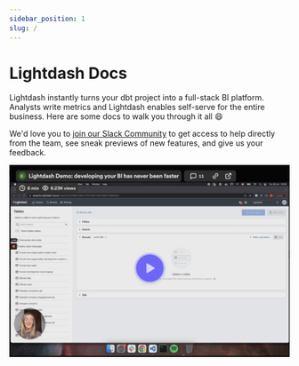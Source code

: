 ```yaml
---
sidebar_position: 1
slug: /
---
```


# Lightdash Docs

Lightdash instantly turns your dbt project into a full-stack BI platform. Analysts write metrics and Lightdash enables self-serve for the entire business. Here are some docs to walk you through it all 😄

We'd love you to [join our Slack Community](https://join.slack.com/t/lightdash-community/shared_invite/zt-1busg6781-EgwQ6sPLAK3~QU7GA3ttzQ) to get access to help directly from the team, see sneak previews of new features, and give us your feedback.

[![demo showing lightdash](./assets/demo_lightdash.png)](https://www.loom.com/share/c0805a236a994de397ac5142fdfe4b7f)
